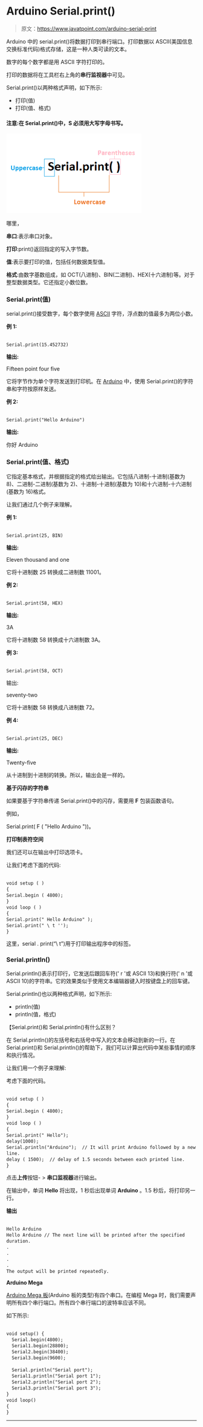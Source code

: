 # Arduino Serial.print()

> 原文：<https://www.javatpoint.com/arduino-serial-print>

Arduino 中的 serial.print()将数据打印到串行端口。打印数据以 ASCII(美国信息交换标准代码)格式存储，这是一种人类可读的文本。

数字的每个数字都是用 ASCII 字符打印的。

打印的数据将在工具栏右上角的**串行监视器**中可见。

Serial.print()以两种格式声明，如下所示:

*   打印(值)
*   打印(值、格式)

#### 注意:在 Serial.print()中，S 必须用大写字母书写。

![Arduino Serial.print ( )](img/dd0c1fb736769b621f37fc7efb4dad0a.png)

哪里，

**串口**:表示串口对象。

**打印**:print()返回指定的写入字节数。

**值**:表示要打印的值，包括任何数据类型值。

**格式**:由数字基数组成，如 OCT(八进制)、BIN(二进制)、HEX(十六进制)等。对于整型数据类型。它还指定小数位数。

### Serial.print(值)

serial.print()接受数字，每个数字使用 [ASCII](https://www.javatpoint.com/ascii-full-form) 字符，浮点数的值最多为两位小数。

**例 1:**

```

Serial.print(15.452732)

```

**输出:**

Fifteen point four five

它将字节作为单个字符发送到打印机。在 [Arduino](https://www.javatpoint.com/arduino) 中，使用 Serial.print()的字符串和字符按原样发送。

**例 2:**

```

Serial.print("Hello Arduino")

```

**输出:**

你好 Arduino

### Serial.print(值、格式)

它指定基本格式，并根据指定的格式给出输出。它包括八进制-十进制(基数为 8)、二进制-二进制(基数为 2)、十进制-十进制(基数为 10)和十六进制-十六进制(基数为 16)格式。

让我们通过几个例子来理解。

**例 1:**

```

Serial.print(25, BIN)

```

**输出:**

Eleven thousand and one

它将十进制数 25 转换成二进制数 11001。

**例 2:**

```

Serial.print(58, HEX)

```

**输出:**

3A

它将十进制数 58 转换成十六进制数 3A。

**例 3:**

```

Serial.print(58, OCT)

```

输出:

seventy-two

它将十进制数 58 转换成八进制数 72。

**例 4:**

```

Serial.print(25, DEC)

```

**输出:**

Twenty-five

从十进制到十进制的转换。所以，输出会是一样的。

**基于闪存的字符串**

如果要基于字符串传递 Serial.print()中的闪存，需要用 **F** 包装函数语句。

例如，

Serial.print( F ( "Hello Arduino "))。

**打印制表符空间**

我们还可以在输出中打印选项卡。

让我们考虑下面的代码:

```

void setup ( )
{ 
Serial.begin ( 4800);
}
void loop ( )
{
Serial.print(" Hello Arduino" );
Serial.print(" \ t '');
}

```

这里，serial . print(“\ t”)用于打印输出程序中的标签。

### Serial.println()

Serial.println()表示打印行，它发送后跟回车符(' r '或 ASCII 13)和换行符(' n '或 ASCII 10)的字符串。它的效果类似于使用文本编辑器键入时按键盘上的回车键。

Serial.println()也以两种格式声明，如下所示:

*   println(值)
*   println(值，格式)

【Serial.print()和 Serial.println()有什么区别？

在 Serial.println()的左括号和右括号中写入的文本会移动到新的一行。在 Serial.print()和 Serial.println()的帮助下，我们可以计算出代码中某些事情的顺序和执行情况。

让我们用一个例子来理解:

考虑下面的代码。

```

void setup ( )
{ 
Serial.begin ( 4800);
}
void loop ( )
{
Serial.print(" Hello");
delay(1000);   
Serial.println("Arduino");  // It will print Arduino followed by a new line.
delay ( 1500);  // delay of 1.5 seconds between each printed line.
}

```

点击**上传**按钮- > **串口监视器**进行输出。

在输出中，单词 **Hello** 将出现，1 秒后出现单词 **Arduino** 。1.5 秒后，将打印另一行。

**输出**

```

Hello Arduino
Hello Arduino // The next line will be printed after the specified duration.
.
.
.
.
The output will be printed repeatedly.

```

**Arduino Mega**

[Arduino Mega 板](https://www.javatpoint.com/arduino-mega)(Arduino 板的类型)有四个串口。在编程 Mega 时，我们需要声明所有四个串行端口。所有四个串行端口的波特率应该不同。

如下所示:

```

void setup() {
  Serial.begin(4800);
  Serial1.begin(28800);
  Serial2.begin(38400);
  Serial3.begin(9600);

  Serial.println("Serial port");
  Serial1.println("Serial port 1");
  Serial2.println("Serial port 2");
  Serial3.println("Serial port 3");
}
void loop() 
{
}

```

* * *